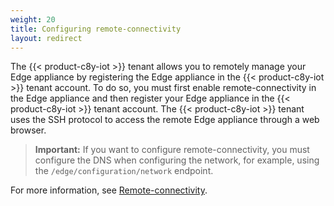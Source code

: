 ```yaml
---
weight: 20
title: Configuring remote-connectivity
layout: redirect
---
```


The {{< product-c8y-iot >}} tenant allows you to remotely manage your Edge appliance by registering the Edge appliance in the {{< product-c8y-iot >}} tenant account. To do so, you must first enable remote-connectivity in the Edge appliance and then register your Edge appliance in the {{< product-c8y-iot >}} tenant account. The {{< product-c8y-iot >}} tenant uses the SSH protocol to access the remote Edge appliance through a web browser.

>**Important:** If you want to configure remote-connectivity, you must configure the DNS when configuring the network, for example, using the `/edge/configuration/network` endpoint.

For more information, see [Remote-connectivity](/edge/remote-connectivity/).